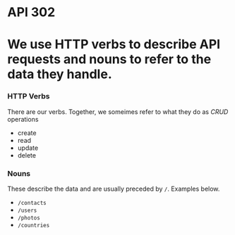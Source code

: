 # API 302 
# We use HTTP verbs to describe API requests and nouns to refer to the data they handle. 

### HTTP Verbs 
There are our verbs. Together, we someimes refer to what they do as *CRUD* operations
- create
- read 
- update
- delete

### Nouns 
These describe the data and are usually preceded by `/`. Examples below. 
- `/contacts`
- `/users`
- `/photos`
- `/countries`